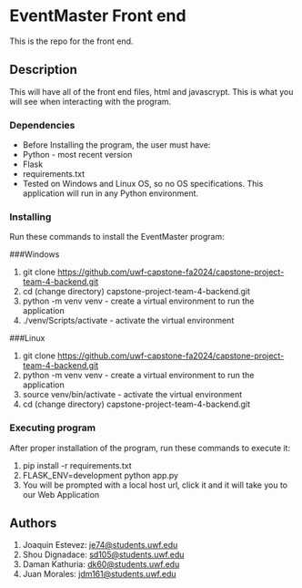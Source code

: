 # EventMaster Front end
This is the repo for the front end.

## Description
This will have all of the front end files, html and javascrypt. This is what you will see when interacting with the program.

### Dependencies
* Before Installing the program, the user must have:
*    Python - most recent version
*    Flask
*    requirements.txt
*    Tested on Windows and Linux OS, so no OS specifications. This application will run in any Python environment.

### Installing
Run these commands to install the EventMaster program:

###Windows
1. git clone https://github.com/uwf-capstone-fa2024/capstone-project-team-4-backend.git
2. cd (change directory) capstone-project-team-4-backend.git
3. python -m venv venv - create a virtual environment to run the application
4. ./venv/Scripts/activate - activate the virtual environment

###Linux
1. git clone https://github.com/uwf-capstone-fa2024/capstone-project-team-4-backend.git
2. python -m venv venv - create a virtual environment to run the application
3. source venv/bin/activate - activate the virtual environment
4. cd (change directory) capstone-project-team-4-backend.git

### Executing program
After proper installation of the program, run these commands to execute it:
1. pip install -r requirements.txt
2. FLASK_ENV=development python app.py
3. You will be prompted with a local host url, click it and it will take you to our Web Application

## Authors
1. Joaquin Estevez: je74@students.uwf.edu
2. Shou Dignadace: sd105@students.uwf.edu
3. Daman Kathuria: dk60@students.uwf.edu
4. Juan Morales: jdm161@students.uwf.edu
